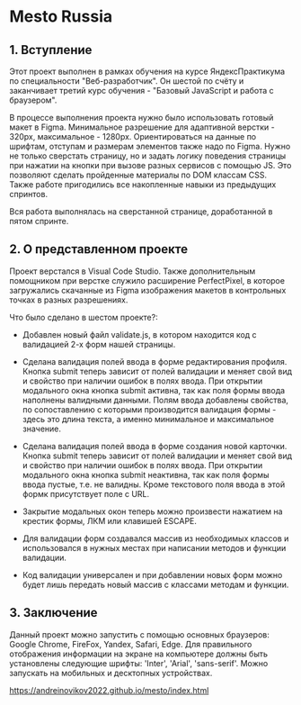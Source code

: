 # Mesto Russia #

## 1.  Вступление ##

Этот проект выполнен в рамках обучения на курсе ЯндексПрактикума по специальности "Веб-разработчик". Он шестой по счёту и заканчивает третий курс обучения - "Базовый JavaScript и работа с браузером".

В процессе выполнения проекта нужно было использовать готовый макет в Figma. Минимальное разрешение для адаптивной верстки - 320px, максимальное - 1280px. Ориентироваться на данные по шрифтам, отступам и размерам элементов также надо по Figma. Нужно не только сверстать страницу, но и задать логику поведения страницы при нажатии на кнопки при вызове разных сервисов с помощью JS. Это позволяют сделать пройденные материалы по DOM классам CSS. Также работе пригодились все накопленные навыки из предыдущих спринтов.

Вся работа выполнялась на сверстанной странице, доработанной в пятом спринте.

## 2.  О представленном проекте ##

Проект верстался в Visual Code Studio. Также дополнительным помощником при верстке служило расширение PerfectPixel, в которое загружались скачанные из Figma изображения макетов в контрольных точках в разных разрешениях.

Что было сделано в шестом проекте?:

* Добавлен новый файл validate.js, в котором находится код с валидацией 2-х форм нашей страницы.

* Сделана валидация полей ввода в форме редактирования профиля. Кнопка submit теперь зависит от полей валидации и меняет свой вид и свойство при наличии ошибок в полях ввода. При открытии модального окна кнопка submit    активна, так как поля формы ввода наполнены валидными данными. Полям ввода добавлены свойства, по сопоставлению с которыми производится валидация формы - здесь это длина текста, а именно минимальное и максимальное значение.

* Сделана валидация полей ввода в форме создания новой карточки. Кнопка submit теперь зависит от полей валидации и меняет свой вид и свойство при наличии ошибок в полях ввода. При открытии модального окна кнопка submit    неактивна, так как поля формы ввода пустые, т.е. не валидны. Кроме текстового поля ввода в этой формк присутствует поле с URL.

* Закрытие модальных окон теперь можно произвести нажатием на крестик формы, ЛКМ или клавишей ESCAPE.

* Для валидации форм создавался массив из необходимых классов и использовался в нужных местах при написании методов и функции валидации.

* Код валидации универсален и при добавлении новых форм можно будет лишь передать новый массив с классами методам и функции.

## 3. Заключение ##

Данный проект можно запустить с помощью основных браузеров: Google Chrome, FireFox, Yandex, Safari, Edge. Для правильного отображения информации на экране на компьютере должны быть установлены следующие шрифты: 'Inter', 'Arial', 'sans-serif'. Можно запускать на мобильных и десктопных устройствах.

https://andreinovikov2022.github.io/mesto/index.html